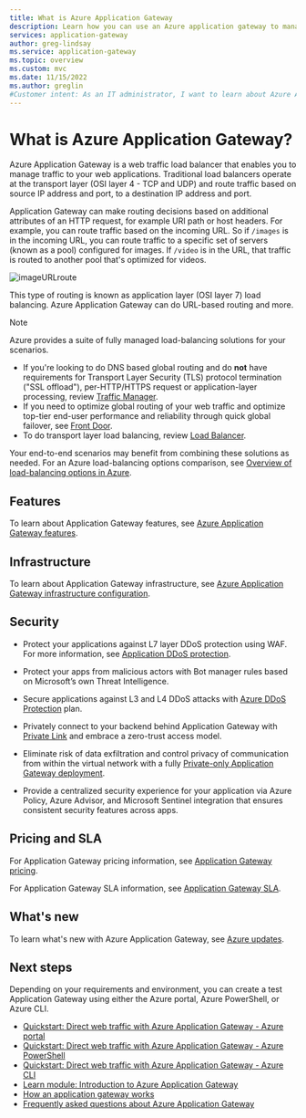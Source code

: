 ```yaml
---
title: What is Azure Application Gateway
description: Learn how you can use an Azure application gateway to manage web traffic to your application.
services: application-gateway
author: greg-lindsay
ms.service: application-gateway
ms.topic: overview
ms.custom: mvc
ms.date: 11/15/2022
ms.author: greglin
#Customer intent: As an IT administrator, I want to learn about Azure Application Gateways and what I can use them for.
---
```


# What is Azure Application Gateway?

Azure Application Gateway is a web traffic load balancer that enables you to manage traffic to your web applications. Traditional load balancers operate at the transport layer (OSI layer 4 - TCP and UDP) and route traffic based on source IP address and port, to a destination IP address and port.

Application Gateway can make routing decisions based on additional attributes of an HTTP request, for example URI path or host headers. For example, you can route traffic based on the incoming URL. So if `/images` is in the incoming URL, you can route traffic to a specific set of servers (known as a pool) configured for images. If `/video` is in the URL, that traffic is routed to another pool that's optimized for videos.

![imageURLroute](./media/application-gateway-url-route-overview/figure1-720.png)

This type of routing is known as application layer (OSI layer 7) load balancing. Azure Application Gateway can do URL-based routing and more.

>[!NOTE]
> Azure provides a suite of fully managed load-balancing solutions for your scenarios. 
> * If you're looking to do DNS based global routing and do **not** have requirements for Transport Layer Security (TLS) protocol termination ("SSL offload"), per-HTTP/HTTPS request or application-layer processing, review [Traffic Manager](../traffic-manager/traffic-manager-overview.md). 
> * If you need to optimize global routing of your web traffic and optimize top-tier end-user performance and reliability through quick global failover, see [Front Door](../frontdoor/front-door-overview.md).
> * To do transport layer load balancing, review [Load Balancer](../load-balancer/load-balancer-overview.md). 
> 
> Your end-to-end scenarios may benefit from combining these solutions as needed.
> For an Azure load-balancing options comparison, see [Overview of load-balancing options in Azure](/azure/architecture/guide/technology-choices/load-balancing-overview).


## Features

To learn about Application Gateway features, see [Azure Application Gateway features](features.md).

## Infrastructure

To learn about Application Gateway infrastructure, see [Azure Application Gateway infrastructure configuration](configuration-infrastructure.md).

## Security

* Protect your applications against L7 layer DDoS protection using WAF. For more information, see [Application DDoS protection](../web-application-firewall/shared/application-ddos-protection.md).

* Protect your apps from malicious actors with Bot manager rules based on Microsoft’s own Threat Intelligence.

* Secure applications against L3 and L4 DDoS attacks with [Azure DDoS Protection](../ddos-protection/ddos-protection-overview.md) plan.

* Privately connect to your backend behind Application Gateway with [Private Link](private-link.md) and embrace a zero-trust access model.

* Eliminate risk of data exfiltration and control privacy of communication from within the virtual network with a fully [Private-only Application Gateway deployment](application-gateway-private-deployment.md).

* Provide a centralized security experience for your application via Azure Policy, Azure Advisor, and Microsoft Sentinel integration that ensures consistent security features across apps.


## Pricing and SLA

For Application Gateway pricing information, see [Application Gateway pricing](https://azure.microsoft.com/pricing/details/application-gateway/).

For Application Gateway SLA information, see [Application Gateway SLA](https://azure.microsoft.com/support/legal/sla/application-gateway/v1_2/).

## What's new

To learn what's new with Azure Application Gateway, see [Azure updates](https://azure.microsoft.com/updates/?category=networking&query=Application%20Gateway).

## Next steps

Depending on your requirements and environment, you can create a test Application Gateway using either the Azure portal, Azure PowerShell, or Azure CLI.

- [Quickstart: Direct web traffic with Azure Application Gateway - Azure portal](quick-create-portal.md)
- [Quickstart: Direct web traffic with Azure Application Gateway - Azure PowerShell](quick-create-powershell.md)
- [Quickstart: Direct web traffic with Azure Application Gateway - Azure CLI](quick-create-cli.md)
- [Learn module: Introduction to Azure Application Gateway](/training/modules/intro-to-azure-application-gateway)
- [How an application gateway works](how-application-gateway-works.md)
- [Frequently asked questions about Azure Application Gateway](application-gateway-faq.yml)
